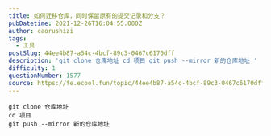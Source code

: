 ```yaml
---
title: 如何迁移仓库，同时保留原有的提交记录和分支？
pubDatetime: 2021-12-26T16:04:55.000Z
author: caorushizi
tags:
  - 工具
postSlug: 44ee4b87-a54c-4bcf-89c3-0467c6170dff
description: 'git clone 仓库地址 cd 项目 git push --mirror 新的仓库地址 '
difficulty: 1
questionNumber: 1577
source: https://fe.ecool.fun/topic/44ee4b87-a54c-4bcf-89c3-0467c6170dff
---
```


```
git clone 仓库地址
cd 项目
git push --mirror 新的仓库地址
```

